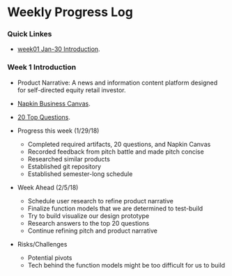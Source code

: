 # Weekly Progress Log

### Quick Linkes
- [week01 Jan-30 Introduction](#week-1-introduction).

### Week 1 Introduction
- Product Narrative: A news and information content platform designed for self-directed equity retail investor.
- [Napkin Business Canvas](https://docs.google.com/document/d/1Iew2yLb5J71DLXwsR7ixzCkxphyB_lheAxr80UwJEbc/edit?usp=sharing).
- [20 Top Questions](https://docs.google.com/document/d/1btrs6M-PB5BxFAJ9RovT-VXU55-6pOOMLuFmJjFfyCY/edit?usp=sharing).
  
- Progress this week (1/29/18)
  - Completed required artifacts, 20 questions, and Napkin Canvas
  - Recorded feedback from pitch battle and made pitch concise
  - Researched similar products
  - Established git repository 
  - Established semester-long schedule 
- Week Ahead (2/5/18)
  - Schedule user research to refine product narrative
  - Finalize function models that we are determined to test-build 
  - Try to build visualize our design prototype 
  - Research answers to the top 20 questions
  - Continue refining pitch and product narrative
- Risks/Challenges
  - Potential pivots
  - Tech behind the function models might be too difficult for us to build
